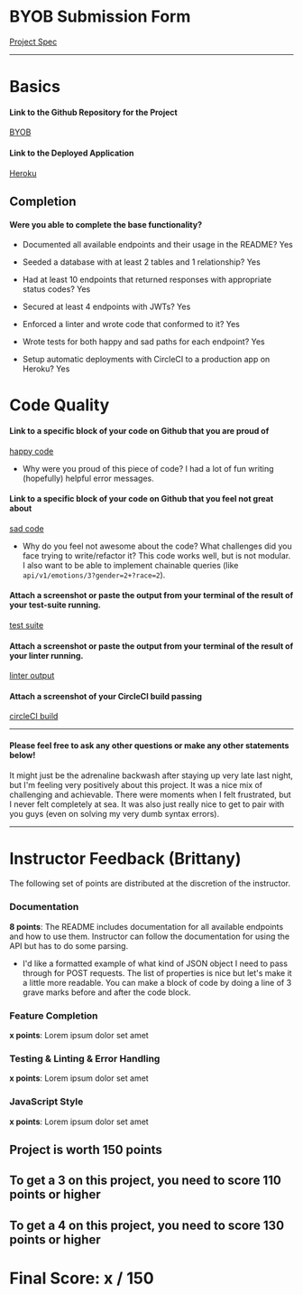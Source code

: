 # BYOB Submission Form

[Project Spec](http://frontend.turing.io/projects/build-your-own-backend.html)

------

# Basics

#### Link to the Github Repository for the Project
[BYOB](https://github.com/letakeane/faceEmotionAPI)

#### Link to the Deployed Application
[Heroku](http://faceemotionapi.herokuapp.com/api/v1/faces)


## Completion

#### Were you able to complete the base functionality?

* Documented all available endpoints and their usage in the README?
Yes

* Seeded a database with at least 2 tables and 1 relationship?
Yes

* Had at least 10 endpoints that returned responses with appropriate status codes?
Yes

* Secured at least 4 endpoints with JWTs?
Yes

* Enforced a linter and wrote code that conformed to it?
Yes

* Wrote tests for both happy and sad paths for each endpoint?
Yes

* Setup automatic deployments with CircleCI to a production app on Heroku?
Yes

# Code Quality

#### Link to a specific block of your code on Github that you are proud of
[happy code](https://github.com/letakeane/faceEmotionAPI/blob/master/server.js#L253-L265)

* Why were you proud of this piece of code?
I had a lot of fun writing (hopefully) helpful error messages.

#### Link to a specific block of your code on Github that you feel not great about
[sad code](https://github.com/letakeane/faceEmotionAPI/blob/master/server.js#L110-L168)

* Why do you feel not awesome about the code? What challenges did you face trying to write/refactor it?
This code works well, but is not modular. I also want to be able to implement chainable queries (like `api/v1/emotions/3?gender=2+?race=2`).

#### Attach a screenshot or paste the output from your terminal of the result of your test-suite running.

[test suite](http://i.imgur.com/tYK468U.jpg)

#### Attach a screenshot or paste the output from your terminal of the result of your linter running.

[linter output](http://g.recordit.co/dpginiUk6a.gif)

#### Attach a screenshot of your CircleCI build passing

[circleCI build](http://g.recordit.co/e0UMtyRLf3.gif)

-----

#### Please feel free to ask any other questions or make any other statements below!

It might just be the adrenaline backwash after staying up very late last night, but I'm feeling very positively about this project. It was a nice mix of challenging and achievable. There were moments when I felt frustrated, but I never felt completely at sea. It was also just really nice to get to pair with you guys (even on solving my very dumb syntax errors).

-----


# Instructor Feedback (Brittany)

The following set of points are distributed at the discretion of the instructor.

### Documentation

**8 points**: The README includes documentation for all available endpoints and how to use them. Instructor can follow the documentation for using the API but has to do some parsing.

* I'd like a formatted example of what kind of JSON object I need to pass through for POST requests. The list of properties is nice but let's make it a little more readable. You can make a block of code by doing a line of 3 grave marks before and after the code block.

### Feature Completion

**x points**: Lorem ipsum dolor set amet

### Testing & Linting & Error Handling

**x points**: Lorem ipsum dolor set amet

### JavaScript Style

**x points**: Lorem ipsum dolor set amet


## Project is worth 150 points

## To get a 3 on this project, you need to score 110 points or higher
## To get a 4 on this project, you need to score 130 points or higher

# Final Score: x / 150
